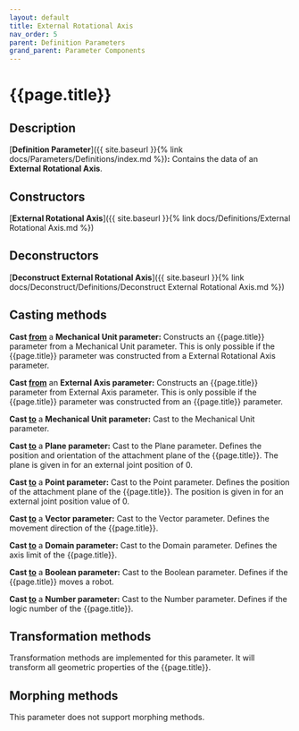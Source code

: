 ```yaml
---
layout: default
title: External Rotational Axis
nav_order: 5
parent: Definition Parameters
grand_parent: Parameter Components
---
```


# **{{page.title}}**

## **Description**

[**Definition Parameter**]({{ site.baseurl }}{% link docs/Parameters/Definitions/index.md %})**:** 
Contains the data of an **External Rotational Axis**.

## **Constructors**

[**External Rotational Axis**]({{ site.baseurl }}{% link docs/Definitions/External Rotational Axis.md %})

## **Deconstructors**

[**Deconstruct External Rotational Axis**]({{ site.baseurl }}{% link docs/Deconstruct/Definitions/Deconstruct External Rotational Axis.md %})

## **Casting methods**

**Cast <u>from</u>** a **Mechanical Unit parameter:** Constructs an {{page.title}} parameter from a Mechanical Unit parameter. This is only possible if the {{page.title}} parameter was constructed from a External Rotational Axis parameter.

**Cast <u>from</u>** an **External Axis parameter:** Constructs an {{page.title}} parameter from 
External Axis parameter. This is only possible if the {{page.title}} parameter was constructed from an {{page.title}} parameter.

**Cast <u>to</u>** a **Mechanical Unit parameter:** Cast to the Mechanical Unit parameter.

**Cast <u>to</u>** a **Plane parameter:** Cast to the Plane parameter. Defines the position and orientation of the attachment plane of the {{page.title}}. The plane is given in for an external joint position of 0.

**Cast <u>to</u>** a **Point parameter:** Cast to the Point parameter. Defines the position of the attachment plane of the {{page.title}}. The position is given in for an external joint position value of 0.

**Cast <u>to</u>** a **Vector parameter:** Cast to the Vector parameter. Defines the movement direction of the {{page.title}}.

**Cast <u>to</u>** a **Domain parameter:** Cast to the Domain parameter. Defines the axis limit of the {{page.title}}.

**Cast <u>to</u>** a **Boolean parameter:** Cast to the Boolean parameter. Defines if the {{page.title}} moves a robot. 

**Cast <u>to</u>** a **Number parameter:** Cast to the Number parameter. Defines if the logic number of the {{page.title}}.

## **Transformation methods**

Transformation methods are implemented for this parameter. It will transform all geometric properties of the {{page.title}}.

## **Morphing methods**

This parameter does not support morphing methods.